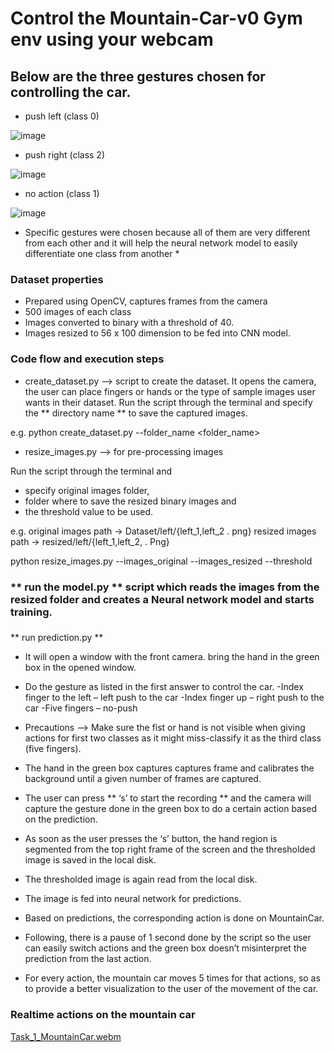 # Control the Mountain-Car-v0 Gym env using your webcam


## Below are the three gestures chosen for controlling the car.

- push left (class 0)

![image](https://user-images.githubusercontent.com/23450113/222438191-e409b709-ecb2-4691-8c1c-c66b2727f3c2.png)

- push right (class 2)

![image](https://user-images.githubusercontent.com/23450113/222438309-d5faf6b2-7754-4da8-9881-0a96c8e7f6ff.png)

- no action (class 1)

![image](https://user-images.githubusercontent.com/23450113/222438364-6c94f2d9-351b-4d29-a4f4-8278062e4f11.png)

* Specific gestures were chosen because all of them are very different from each other and it will help the neural network model to easily differentiate one class from another *

### Dataset properties 

- Prepared using OpenCV, captures frames from the camera
- 500 images of each class
- Images converted to binary with a threshold of 40.
- Images resized to 56 x 100 dimension to be fed into CNN model.

### Code flow and execution steps

- create_dataset.py --> script to create the dataset. It opens the camera, the user can place fingers or hands or the type of sample images user wants in their dataset. Run the script through the terminal and specify the ** directory name ** to save the captured images.

e.g. python create_dataset.py --folder_name <folder_name>

- resize_images.py --> for  pre-processing images

Run the script through the terminal and 
- specify original images folder,
- folder where to save the resized binary images and 
- the threshold value to be used.

e.g. original images path → Dataset/left/{left_1,left_2 . png}
     resized images path → resized/left/{left_1,left_2, . Png}

python  resize_images.py --images_original <original images folder> --images_resized <folder to save resize images> --threshold <threshold value>


### ** run the model.py ** script which reads the images from the resized folder and creates a Neural network model and starts training.

###
** run prediction.py ** 

- It will open a window with the front camera. bring the hand in the green box in the opened window.
- Do the gesture as listed in the first answer to control the car. 
  -Index finger to the left – left push to the car
  -Index finger up – right push to the car
  -Five fingers – no-push

- Precautions --> Make sure the fist or hand is not visible when giving actions for first two classes as it might miss-classify it as the third class (five fingers).
- The hand in the green box captures captures frame and calibrates the background until a given number of frames are captured.  
- The user can press ** ‘s’ to start the recording ** and the camera will capture the gesture done in the green box to do a certain action based on the prediction.
- As soon as the user presses the ‘s’ button,  the hand region is segmented from the top right frame of the screen and the thresholded image is saved in the local disk.
- The thresholded image is again read from the local disk.
- The image is fed into neural network for predictions.
- Based on predictions, the corresponding action is done on MountainCar.
- Following, there is a pause of 1 second done by the script so the user can easily switch actions and the green box doesn’t misinterpret the prediction from the last action.
- For every action, the mountain car moves 5 times for that actions, so as to provide a better visualization to the user of the movement of the car.


### Realtime actions on the mountain car
[Task_1_MountainCar.webm](https://user-images.githubusercontent.com/23450113/222442477-21cec4ca-aeee-4551-b17b-6576778892bd.webm)

